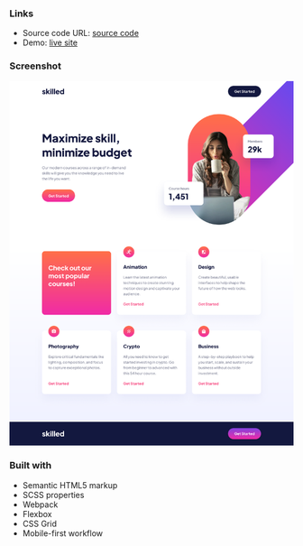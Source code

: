 
### Links

- Source code URL: [source code](https://github.com/tsiestova/landing-page)
- Demo: [live site](https://landing-page-beryl-six.vercel.app/)


### Screenshot

![](./screenshot.png)


### Built with 
 
- Semantic HTML5 markup
- SCSS properties
- Webpack
- Flexbox
- CSS Grid
- Mobile-first workflow 




